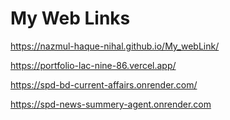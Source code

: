 ﻿# My Web Links
https://nazmul-haque-nihal.github.io/My_webLink/

https://portfolio-lac-nine-86.vercel.app/

https://spd-bd-current-affairs.onrender.com/

https://spd-news-summery-agent.onrender.com

